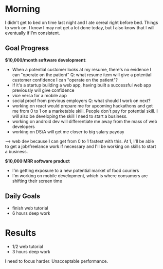 # Morning
I didn't get to bed on time last night and I ate cereal right before bed. Things to work on. I know I may not get a lot done today, but I also know that I will eventually if I'm consistent. 

## Goal Progress
**$10,000/month software development:**
- When a potential customer looks at my resume, there's no evidence I can "operate on the patient"
Q: what resume item will give a potential customer confidence I can "operate on the patient"?
- If it's a startup building a web app, having built a successful web app previously will give confidence
- vice versa for a mobile app
- social proof from previous employers
Q: what should I work on next?
- working on react would prepare me for upcoming hackathons and get me from 0 to 1 on a marketable skill. People don't pay for potential skill. I will also be developing the skill I need to start a business.
- working on android dev will differentiate me away from the mass of web developers
- working on DS/A will get me closer to big salary payday

--> web dev because I can get from 0 to 1 fastest with this. At 1, I'll be able to get a job/freelance work if necessary and I'll be working on skills to start a business. 

**$10,000 MRR software product**
- I'm getting exposure to a new potential market of food couriers
- I'm working on mobile development, which is where consumers are shifting their screen time

## Daily Goals
- finish web tutorial
- 6 hours deep work


# Results
- 1/2 web tutorial
- 3 hours deep work

I need to focus harder. Unacceptable performance.
